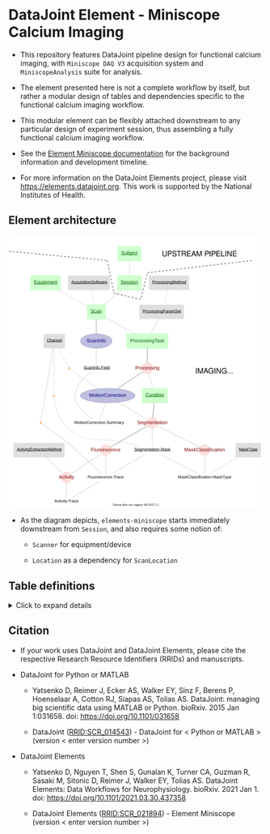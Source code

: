 # DataJoint Element - Miniscope Calcium Imaging

+ This repository features DataJoint pipeline design for functional calcium imaging, 
with `Miniscope DAQ V3` acquisition system and `MiniscopeAnalysis` suite for analysis. 

+ The element presented here is not a complete workflow by itself,
 but rather a modular design of tables and dependencies specific to the functional calcium imaging workflow. 

+ This modular element can be flexibly attached downstream to 
any particular design of experiment session, thus assembling 
a fully functional calcium imaging workflow.

+ See the [Element Miniscope documentation](https://elements.datajoint.org/description/miniscope/) for the background information and development timeline.

+ For more information on the DataJoint Elements project, please visit https://elements.datajoint.org.  This work is supported by the National Institutes of Health.

## Element architecture

![element miniscope diagram](images/attached_miniscope_element.svg)

+ As the diagram depicts, `elements-miniscope` starts immediately downstream from `Session`, and also requires some notion of:

     + `Scanner` for equipment/device

     + `Location` as a dependency for `ScanLocation`

## Table definitions
<details>
<summary>Click to expand details</summary>

### Scan

+ A `Session` (more specifically an experimental session) may have multiple scans, where each scan describes a complete 4D dataset (i.e. 3D volume over time) from one scanning session, typically from the moment of pressing the *start* button to pressing the *stop* button.

+ `Scan` - table containing information about the equipment used (e.g. the Scanner information)

+ `ScanInfo` - meta information about this scan, from ScanImage header (e.g. frame rate, number of channels, scanning depths, frames, etc.)

+ `ScanInfo.Field` - a field is a 2D image at a particular xy-coordinate and plane (scanning depth) within the field-of-view (FOV) of the scan.

     + For resonant scanner, a field is usually the 2D image occupying the entire FOV from a certain plane (at some depth).

     + For mesoscope scanner, with much wider FOV, there may be multiple fields on one plane. 

### Motion correction

+ `MotionCorrection` - motion correction information performed on a scan

+ `MotionCorrection.RigidMotionCorrection` - details of the rigid motion correction (e.g. shifting in x, y) at a per `ScanInfo.Field` level

+ `MotionCorrection.NonRigidMotionCorrection` and `MotionCorrection.Block` tables are used to describe the non-rigid motion correction performed on each `ScanInfo.Field`

+ `MotionCorrection.Summary` - summary images for each `ScanInfo.Field` after motion correction (e.g. average image, correlation image)
    
### Segmentation

+ `Segmentation` - table specifies the segmentation step and its outputs, following the motion correction step.
 
+ `Segmentation.Mask` - image mask for the segmented region of interest from a particular `ScanInfo.Field`

+ `MaskClassification` - classification of `Segmentation.Mask` into different type (e.g. soma, axon, dendrite, artifact, etc.)

### Neural activity extraction

+ `Fluorescence` - fluorescence traces extracted from each `Segmentation.Mask`

+ `ActivityExtractionMethod` - activity extraction method (e.g. deconvolution) to be applied on fluorescence trace

+ `Activity` - computed neuronal activity trace from fluorescence trace (e.g. spikes)

</details>

## Citation

+ If your work uses DataJoint and DataJoint Elements, please cite the respective Research Resource Identifiers (RRIDs) and manuscripts.

+ DataJoint for Python or MATLAB
    + Yatsenko D, Reimer J, Ecker AS, Walker EY, Sinz F, Berens P, Hoenselaar A, Cotton RJ, Siapas AS, Tolias AS. DataJoint: managing big scientific data using MATLAB or Python. bioRxiv. 2015 Jan 1:031658. doi: https://doi.org/10.1101/031658

    + DataJoint ([RRID:SCR_014543](https://scicrunch.org/resolver/SCR_014543)) - DataJoint for < Python or MATLAB > (version < enter version number >)

+ DataJoint Elements
    + Yatsenko D, Nguyen T, Shen S, Gunalan K, Turner CA, Guzman R, Sasaki M, Sitonic D, Reimer J, Walker EY, Tolias AS. DataJoint Elements: Data Workflows for Neurophysiology. bioRxiv. 2021 Jan 1. doi: https://doi.org/10.1101/2021.03.30.437358

    + DataJoint Elements ([RRID:SCR_021894](https://scicrunch.org/resolver/SCR_021894)) - Element Miniscope (version < enter version number >)